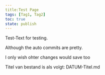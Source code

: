 ```yaml
---
title:Test Page
tags: [Tag1, Tag2]
toc: true
state: publish
---
```

Test-Text for testing.

Although the auto commits are pretty.

I only wish ohter changes would save too


Titel van bestand is als volgt: DATUM-Titel.md

